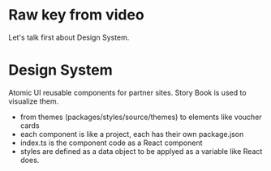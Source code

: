 # Raw key from video
Let's talk first about Design System.

# Design System
Atomic UI reusable components for partner sites. Story Book is used to visualize them.
* from themes (packages/styles/source/themes) to elements like voucher cards
* each component is like a project, each has their own package.json
* index.ts is the component code as a React component
* styles are defined as a data object to be applyed as a variable like React does.  







